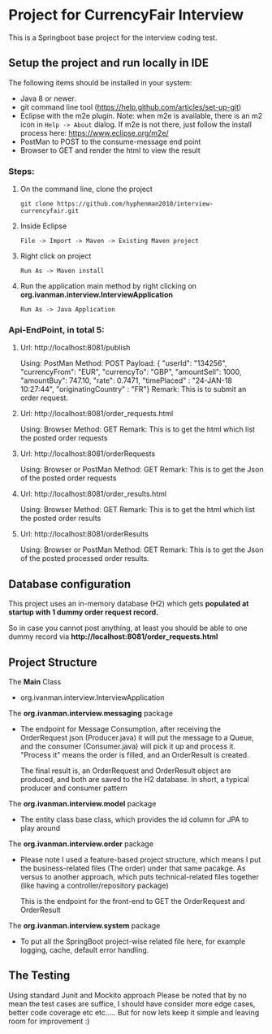 # Project for CurrencyFair Interview

This is a Springboot base project for the interview coding test.

## Setup the project and run locally in IDE 
The following items should be installed in your system:
* Java 8 or newer.
* git command line tool (https://help.github.com/articles/set-up-git)
* Eclipse with the m2e plugin. Note: when m2e is available, there is an m2 icon in `Help -> About` dialog.
  If m2e is not there, just follow the install process here: https://www.eclipse.org/m2e/
* PostMan to POST to the consume-message end point
* Browser to GET and render the html to view the result

  
  
### Steps:

1) On the command line, clone the project

    `git clone https://github.com/hyphenman2010/interview-currencyfair.git`
    
  
2) Inside Eclipse

    `File -> Import -> Maven -> Existing Maven project`
    
3) Right click on project

    `Run As -> Maven install`
   
4) Run the application main method by right clicking on **org.ivanman.interview.InterviewApplication**

    `Run As -> Java Application`


### Api-EndPoint, in total 5:
1)  Url: http://localhost:8081/publish

    Using:  PostMan
    Method: POST
    Payload: { "userId": "134256", "currencyFrom": "EUR", "currencyTo": "GBP",
			   "amountSell": 1000, "amountBuy": 747.10, "rate": 0.7471,
			   "timePlaced" : "24-JAN-18 10:27:44", "originatingCountry" : "FR"}
	Remark:  This is to submit an order request.


2)  Url: http://localhost:8081/order_requests.html

    Using:  Browser
    Method: GET
    Remark: This is to get the html which list the posted order requests
    

3)  Url: http://localhost:8081/orderRequests

    Using:  Browser or PostMan
    Method: GET
    Remark: This is to get the Json of the posted order requests

    

4)  Url: http://localhost:8081/order_results.html

    Using:  Browser
    Method: GET
    Remark: This is to get the html which list the posted order results
    

5)  Url: http://localhost:8081/orderResults

    Using:  Browser or PostMan
    Method: GET
    Remark: This is to get the Json of the posted processed order results.




## Database configuration

This project uses an in-memory database (H2) which
gets **populated at startup with 1 dummy order request record.** 

So in case you cannot post anything, at least you should be able to one dummy record via **http://localhost:8081/order_requests.html**
 



## Project Structure

The **Main** Class
* org.ivanman.interview.InterviewApplication

The **org.ivanman.interview.messaging** package
* The endpoint for Message Consumption, after receiving the OrderRequest json (Producer.java) it will put the message to a Queue, and
  the consumer (Consumer.java) will pick it up and process it. "Process it" means the order is filled, and an OrderResult is created. 
  
  
  The final result is, an OrderRequest and OrderResult object are produced, and both are saved to the H2 database.
  In short, a typical producer and consumer pattern  

The **org.ivanman.interview.model** package
* The entity class base class, which provides the id column for JPA to play around

The **org.ivanman.interview.order** package
* Please note I used a feature-based project structure, which means I put the business-related files (The order) under that same pacakge.
  As versus to another approach, which puts technical-related files together (like having a controller/repository package)
  
  This is the endpoint for the front-end to GET the OrderRequest and OrderResult
  
The **org.ivanman.interview.system** package
* To put all the SpringBoot project-wise related file here, for example logging, cache, default error handling.


## The Testing
Using standard Junit and Mockito approach
Please be noted that by no mean the test cases are suffice, I should have consider more edge cases, better code coverage etc etc.....
But for now lets keep it simple and leaving room for improvement :)
 


